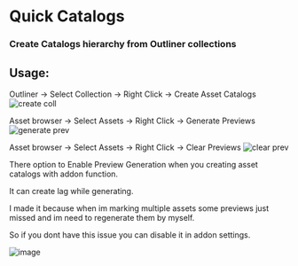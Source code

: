 # Quick Catalogs
### Create Catalogs hierarchy from Outliner collections 
## Usage:


Outliner -> Select Collection -> Right Click -> Create Asset Catalogs
![create coll](https://github.com/user-attachments/assets/933e0bb7-dc39-4700-aa76-ad3e9fe3ca88)


Asset browser -> Select Assets -> Right Click -> Generate Previews
![generate prev](https://github.com/user-attachments/assets/ab2b067d-c38f-4a8d-be8e-74fdb994a6a1)


Asset browser -> Select Assets -> Right Click -> Clear Previews
![clear prev](https://github.com/user-attachments/assets/f7af0f05-dc03-4b75-8acd-822d0a45187e)


There option to Enable Preview Generation when you creating asset catalogs with addon function.

It can create lag while generating.

I made it because when im marking multiple assets some previews just missed and im need to regenerate them by myself.

So if you dont have this issue you can disable it in addon settings. 

![image](https://github.com/user-attachments/assets/d57864e1-9e8a-4c0e-ab91-2a20cfb46f76)
